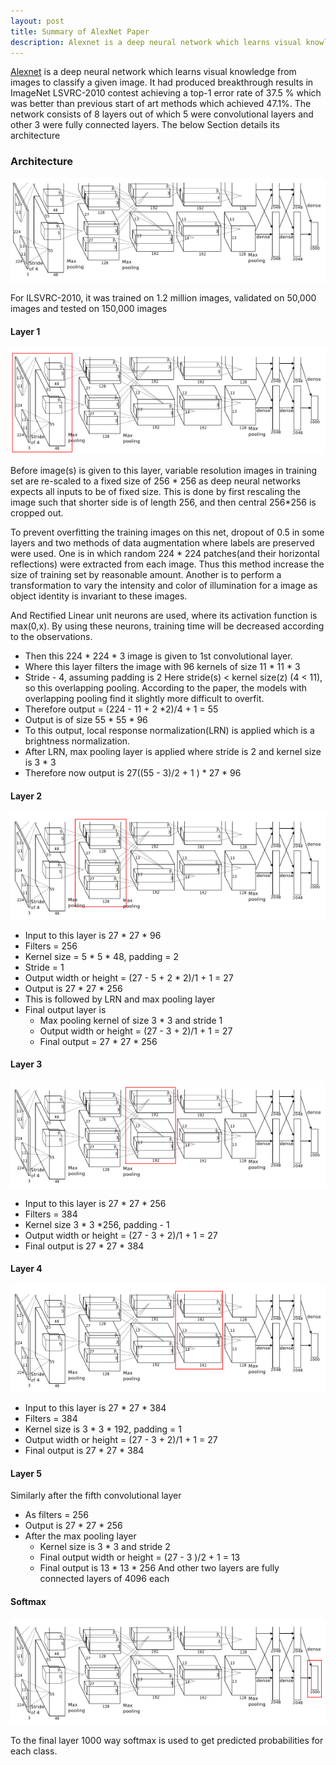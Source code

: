 ```yaml
---
layout: post
title: Summary of AlexNet Paper
description: Alexnet is a deep neural network which learns visual knowledge from images to classify a given image. It had produced breakthrough results in ImageNet LSVRC-2010 contest achieving a top-1 error rate of 37.5 % which was better than previous start of art methods which achieved 47.1 %.
---
```


[Alexnet](https://papers.nips.cc/paper/4824-imagenet-classification-with-deep-convolutional-neural-networks.pdf) is a deep neural network which learns visual knowledge from images to classify a given image. It had produced breakthrough results in ImageNet LSVRC-2010 contest achieving a top-1 error rate of 37.5 % which was better than previous start of art methods which achieved 47.1%. The network consists of 8 layers out of which 5 were convolutional layers and other 3 were fully connected layers. The below Section details its architecture

### Architecture

<p align="center">
<img src="/assets/Images/Blog1/draw1.png" alt="Architecture">
</p>
For ILSVRC-2010, it was trained on 1.2 million images, validated on 50,000 images and tested on 150,000 images

#### Layer 1
<p align="center">
<img src="/assets/Images/Blog1/draw2.png" alt="Architecture">
</p>

Before image(s) is given to this layer, variable resolution images in training set are re-scaled to a fixed size of 256 * 256 as deep neural networks expects all inputs to be of fixed size. This is done by first rescaling the image such that shorter side is of length 256, and then central 256*256 is cropped out. 

To prevent overfitting the training images on this net, dropout of 0.5 in some layers and two methods of data augmentation where labels are preserved were used. One is in which random 224 * 224 patches(and their horizontal reflections) were extracted from each image. Thus this method increase the size of training set by reasonable amount. Another is to perform a transformation to vary the intensity and color of illumination for a image as object identity is invariant to these images.

And Rectified Linear unit neurons are used, where its activation function is max(0,x). By using these neurons, training time will be decreased according to the observations.

* Then this 224 * 224 * 3 image is given to 1st convolutional layer.
* Where this layer filters the image with 96 kernels of size 11 * 11 * 3
* Stride - 4, assuming padding is 2
Here stride(s) < kernel size(z) (4 < 11), so this overlapping pooling. According to the paper, the models with overlapping pooling find it slightly more difficult to overfit.
* Therefore output = (224 - 11 + 2 *2)/4  + 1 = 55
* Output is of size 55 * 55 * 96
* To this output, local response normalization(LRN) is applied which is a brightness normalization.
* After LRN, max pooling layer is applied where stride is 2 and kernel size is 3 * 3
* Therefore now output is 27((55 - 3)/2 + 1 ) * 27 * 96 

#### Layer 2
<p align="center">
<img src="/assets/Images/Blog1/draw3.png" alt="Architecture">
</p>

* Input to this layer is 27 * 27 * 96
* Filters = 256
* Kernel size = 5 * 5 * 48, padding = 2
* Stride = 1
* Output width or height = (27 - 5 + 2 * 2)/1 + 1 = 27
* Output is 27 * 27 * 256
* This is followed by LRN and max pooling layer
* Final output layer is 
    - Max pooling kernel of size 3 * 3 and stride 1
    - Output width or height = (27 - 3 + 2)/1 + 1 = 27
    - Final output = 27 * 27 * 256

#### Layer 3
<p align="center">
<img src="/assets/Images/Blog1/draw4.png" alt="Architecture">
</p>

* Input to this layer is 27 * 27 * 256
* Filters = 384
* Kernel size 3 * 3 *256, padding - 1
* Output width or height = (27 - 3 + 2)/1 + 1 = 27
* Final output is 27 * 27 * 384

#### Layer 4
<p>
<img src="/assets/Images/Blog1/draw5.png" alt="Architecture">
</p>

* Input to this layer is 27 * 27 * 384
* Filters = 384
* Kernel size is 3 * 3 * 192, padding = 1
* Output width or height = (27 - 3 + 2)/1 + 1 = 27
* Final output is 27 * 27 * 384

#### Layer 5
Similarly after the fifth convolutional layer 
* As filters = 256
* Output is 27 * 27 * 256
* After the max pooling layer
    - Kernel size is 3 * 3 and stride 2
    - Final output width or height = (27 - 3 )/2 + 1 = 13
    - Final output is 13 * 13 * 256
And other two layers are fully connected layers of 4096 each 

#### Softmax
<p>
<img src="/assets/Images/Blog1/draw6.png" alt="Architecture">
</p>

To the final layer 1000 way softmax is used to get predicted probabilities for each class.


